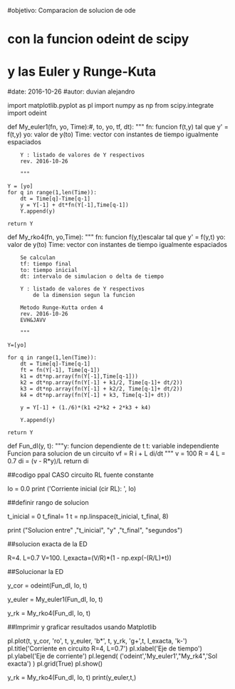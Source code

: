 #objetivo: Comparacion de solucion de ode
#          con la funcion odeint de scipy
#          y las Euler y Runge-Kuta

#date: 2016-10-26
#autor: duvian alejandro

import  matplotlib.pyplot as pl
import numpy as np
from scipy.integrate import odeint

def My_euler1(fn, yo, Time):#, to, yo, tf, dt):
    """ fn: funcion f(t,y) tal que y' = f(t,y)
        yo: valor de y(to)
        Time: vector con instantes de tiempo
              igualmente espaciados

        Y : listado de valores de Y respectivos
        rev. 2016-10-26

        """

    Y = [yo]
    for q in range(1,len(Time)):
        dt = Time[q]-Time[q-1]        
        y = Y[-1] + dt*fn(Y[-1],Time[q-1])
        Y.append(y)
        
    return Y
def My_rko4(fn, yo,Time):
    """ fn: funcion f(y,t)escalar tal que y' = f(y,t)
        yo: valor de y(to)
        Time: vector con instantes de tiempo
              igualmente espaciados
              
        Se calculan
        tf: tiempo final
        to: tiempo inicial
        dt: intervalo de simulacion o delta de tiempo

        Y : listado de valores de Y respectivos
            de la dimension segun la funcion
            
        Metodo Runge-Kutta orden 4
        rev. 2016-10-26
        EVH&JAVV

        """

    Y=[yo]

    for q in range(1,len(Time)):
        dt = Time[q]-Time[q-1]
        ft = fn(Y[-1], Time[q-1])
        k1 = dt*np.array(fn(Y[-1],Time[q-1]))
        k2 = dt*np.array(fn(Y[-1] + k1/2, Time[q-1]+ dt/2))
        k3 = dt*np.array(fn(Y[-1] + k2/2, Time[q-1]+ dt/2))
        k4 = dt*np.array(fn(Y[-1] + k3, Time[q-1]+ dt))
        
        y = Y[-1] + (1./6)*(k1 +2*k2 + 2*k3 + k4)
        
        Y.append(y)
        
    return Y

def Fun_dI(y, t):
    """y: funcion dependiente de t
    t: variable independiente
    Funcion para solucion de un circuito
    vf = R i + L di/dt
    """
    v = 100
    R = 4
    L = 0.7
    di = (v - R*y)/L
    return di

##codigo ppal CASO circuito RL fuente constante

Io = 0.0
print ('Corriente inicial (cir RL): ', Io)

##definir rango de solucion

t_inicial = 0
t_final= 1
t = np.linspace(t_inicial, t_final, 8)

print ("Solucion entre" ,"t_inicial", "y" ,"t_final", "segundos")

##solucion exacta de la ED

R=4.
L=0.7
V=100.
I_exacta=(V/R)*(1 - np.exp(-(R/L)*t))

##Solucionar la ED

y_cor = odeint(Fun_dI, Io, t)

y_euler = My_euler1(Fun_dI, Io, t)

y_rk = My_rko4(Fun_dI, Io, t)


##Imprimir y graficar resultados usando Matplotlib

pl.plot(t, y_cor, 'ro', t, y_euler, 'b*',
        t, y_rk, 'g+',t, I_exacta, 'k-')
pl.title('Corriente en circuito R=4, L=0.7')
pl.xlabel('Eje de tiempo')
pl.ylabel('Eje de corriente')
pl.legend( ('odeint','My_euler1',"My_rk4",'Sol exacta') )
pl.grid(True)
pl.show()

y_rk = My_rko4(Fun_dI, Io, t)
print(y_euler,t,)
